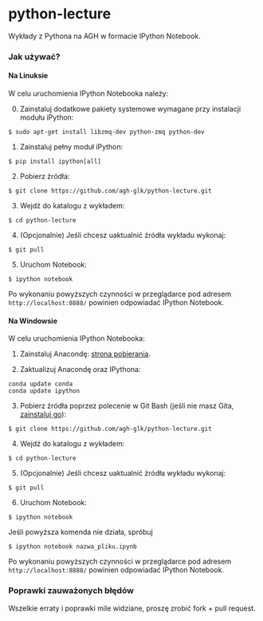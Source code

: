 python-lecture
==============

Wykłady z Pythona na AGH w formacie IPython Notebook.

### Jak używać?

#### Na Linuksie

W celu uruchomienia IPython Notebooka należy:

0. Zainstaluj dodatkowe pakiety systemowe wymagane przy instalacji modułu iPython:
  
  ```
  $ sudo apt-get install libzmq-dev python-zmq python-dev
  ```

1. Zainstaluj pełny moduł iPython:

  ```
  $ pip install ipython[all]
  ```

2. Pobierz źródła:

  ```
  $ git clone https://github.com/agh-glk/python-lecture.git
  ```
  
3. Wejdź do katalogu z wykładem:

  ```
  $ cd python-lecture
  ```

4. (Opcjonalnie) Jeśli chcesz uaktualnić źródła wykładu wykonaj:

  ```
  $ git pull
  ```

5. Uruchom Notebook:

  ```
  $ ipython notebook
  ```
  
Po wykonaniu powyższych czynności w przeglądarce pod adresem `http://localhost:8888/` powinien odpowiadać IPython Notebook.


#### Na Windowsie

W celu uruchomienia IPython Notebooka:

1. Zainstaluj Anacondę: [strona pobierania](http://continuum.io/downloads).

2. Zaktualizuj Anacondę oraz IPythona:

  ```
  conda update conda
  conda update ipython
  ```

3. Pobierz źródła poprzez polecenie w Git Bash (jeśli nie masz Gita, [zainstaluj go](http://git-scm.com/download/win)):

  ```
  $ git clone https://github.com/agh-glk/python-lecture.git
  ```
4. Wejdź do katalogu z wykładem:

  ```
  $ cd python-lecture
  ```
    
5. (Opcjonalnie) Jeśli chcesz uaktualnić źródła wykładu wykonaj:

  ```
  $ git pull
  ```

6. Uruchom Notebook:

  ```
  $ ipython notebook
  ```

Jeśli powyższa komenda nie działa, spróbuj

  ```
  $ ipython notebook nazwa_pliku.ipynb
  ```
  
Po wykonaniu powyższych czynności w przeglądarce pod adresem `http://localhost:8888/` powinien odpowiadać IPython Notebook.



### Poprawki zauważonych błędów

Wszelkie erraty i poprawki mile widziane, proszę zrobić fork + pull request. 
